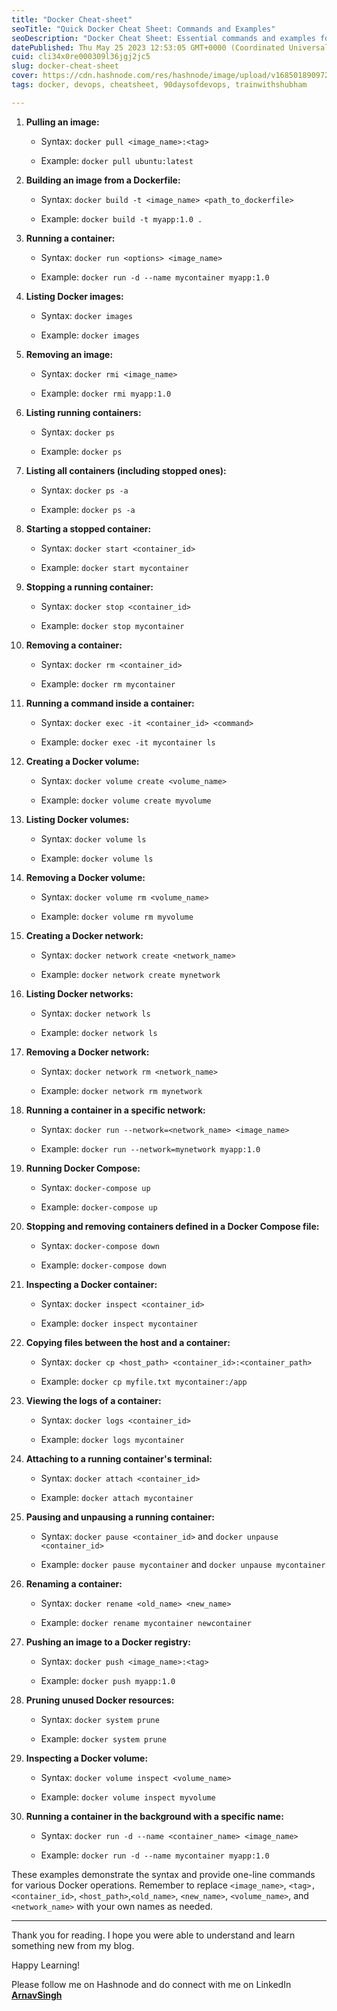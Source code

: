 ```yaml
---
title: "Docker Cheat-sheet"
seoTitle: "Quick Docker Cheat Sheet: Commands and Examples"
seoDescription: "Docker Cheat Sheet: Essential commands and examples for mastering containerization. Quick reference guide with commonly searched keywords for efficient Dock"
datePublished: Thu May 25 2023 12:53:05 GMT+0000 (Coordinated Universal Time)
cuid: cli34x0re000309l36jgj2jc5
slug: docker-cheat-sheet
cover: https://cdn.hashnode.com/res/hashnode/image/upload/v1685018909722/4a932a0d-4247-4cde-8b16-8527b1c077a2.png
tags: docker, devops, cheatsheet, 90daysofdevops, trainwithshubham

---
```


1. **Pulling an image:**
    
    * Syntax: `docker pull <image_name>:<tag>`
        
    * Example: `docker pull ubuntu:latest`
        
2. **Building an image from a Dockerfile:**
    
    * Syntax: `docker build -t <image_name> <path_to_dockerfile>`
        
    * Example: `docker build -t myapp:1.0 .`
        
3. **Running a container:**
    
    * Syntax: `docker run <options> <image_name>`
        
    * Example: `docker run -d --name mycontainer myapp:1.0`
        
4. **Listing Docker images:**
    
    * Syntax: `docker images`
        
    * Example: `docker images`
        
5. **Removing an image:**
    
    * Syntax: `docker rmi <image_name>`
        
    * Example: `docker rmi myapp:1.0`
        
6. **Listing running containers:**
    
    * Syntax: `docker ps`
        
    * Example: `docker ps`
        
7. **Listing all containers (including stopped ones):**
    
    * Syntax: `docker ps -a`
        
    * Example: `docker ps -a`
        
8. **Starting a stopped container:**
    
    * Syntax: `docker start <container_id>`
        
    * Example: `docker start mycontainer`
        
9. **Stopping a running container:**
    
    * Syntax: `docker stop <container_id>`
        
    * Example: `docker stop mycontainer`
        
10. **Removing a container:**
    
    * Syntax: `docker rm <container_id>`
        
    * Example: `docker rm mycontainer`
        
11. **Running a command inside a container:**
    
    * Syntax: `docker exec -it <container_id> <command>`
        
    * Example: `docker exec -it mycontainer ls`
        
12. **Creating a Docker volume:**
    
    * Syntax: `docker volume create <volume_name>`
        
    * Example: `docker volume create myvolume`
        
13. **Listing Docker volumes:**
    
    * Syntax: `docker volume ls`
        
    * Example: `docker volume ls`
        
14. **Removing a Docker volume:**
    
    * Syntax: `docker volume rm <volume_name>`
        
    * Example: `docker volume rm myvolume`
        
15. **Creating a Docker network:**
    
    * Syntax: `docker network create <network_name>`
        
    * Example: `docker network create mynetwork`
        
16. **Listing Docker networks:**
    
    * Syntax: `docker network ls`
        
    * Example: `docker network ls`
        
17. **Removing a Docker network:**
    
    * Syntax: `docker network rm <network_name>`
        
    * Example: `docker network rm mynetwork`
        
18. **Running a container in a specific network:**
    
    * Syntax: `docker run --network=<network_name> <image_name>`
        
    * Example: `docker run --network=mynetwork myapp:1.0`
        
19. **Running Docker Compose:**
    
    * Syntax: `docker-compose up`
        
    * Example: `docker-compose up`
        
20. **Stopping and removing containers defined in a Docker Compose file:**
    
    * Syntax: `docker-compose down`
        
    * Example: `docker-compose down`
        
21. **Inspecting a Docker container:**
    
    * Syntax: `docker inspect <container_id>`
        
    * Example: `docker inspect mycontainer`
        
22. **Copying files between the host and a container:**
    
    * Syntax: `docker cp <host_path> <container_id>:<container_path>`
        
    * Example: `docker cp myfile.txt mycontainer:/app`
        
23. **Viewing the logs of a container:**
    
    * Syntax: `docker logs <container_id>`
        
    * Example: `docker logs mycontainer`
        
24. **Attaching to a running container's terminal:**
    
    * Syntax: `docker attach <container_id>`
        
    * Example: `docker attach mycontainer`
        
25. **Pausing and unpausing a running container:**
    
    * Syntax: `docker pause <container_id>` and `docker unpause <container_id>`
        
    * Example: `docker pause mycontainer` and `docker unpause mycontainer`
        
26. **Renaming a container:**
    
    * Syntax: `docker rename <old_name> <new_name>`
        
    * Example: `docker rename mycontainer newcontainer`
        
27. **Pushing an image to a Docker registry:**
    
    * Syntax: `docker push <image_name>:<tag>`
        
    * Example: `docker push myapp:1.0`
        
28. **Pruning unused Docker resources:**
    
    * Syntax: `docker system prune`
        
    * Example: `docker system prune`
        
29. **Inspecting a Docker volume:**
    
    * Syntax: `docker volume inspect <volume_name>`
        
    * Example: `docker volume inspect myvolume`
        
30. **Running a container in the background with a specific name:**
    
    * Syntax: `docker run -d --name <container_name> <image_name>`
        
    * Example: `docker run -d --name mycontainer myapp:1.0`
        

These examples demonstrate the syntax and provide one-line commands for various Docker operations. Remember to replace `<image_name>`, `<tag>,` `<container_id>`, `<host_path>`,`<old_name>`, `<new_name>`, `<volume_name>`, and `<network_name>` with your own names as needed.

---

Thank you for reading. I hope you were able to understand and learn something new from my blog.

Happy Learning!

Please follow me on Hashnode and do connect with me on LinkedIn [**ArnavSingh**](https://www.linkedin.com/in/arnav-singh-6897b7226/)